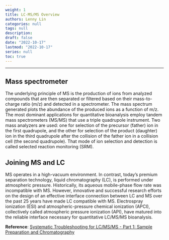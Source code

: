 ```yaml
---
weight: 1
title: LC-MS/MS Overview
authors: Lenny Lin
categories: null
tags: null
description: 
draft: false
date: "2022-10-17"
lastmod: "2022-10-17"
series: null
toc: true
---
```




<!--more-->
---

## Mass spectrometer
The underlying principle of MS is the production of ions from analyzed compounds that are then separated or filtered based on their mass-to-charge ratio (m/z) and detected in a spectrometer. The mass spectrum generated plots the abundance of the produced ions as a function of m/z. The most dominant applications for quantitative bioanalysis employ tandem mass spectrometers (MS/MS) that use a triple quadrupole instrument. Two mass analyzers are used: one for selection of the precursor (father) ion in the first quadrupole, and the other for selection of the product (daughter) ion in the third quadrupole after the collision of the father ion in a collision cell (the second quadrupole). That mode of ion selection and detection is called selected reaction monitoring (SRM).  

## Joining MS and LC
MS operates in a high-vacuum environment. In contrast, today’s premium separation technology, liquid chromatography (LC), is performed under atmospheric pressure. Historically, its aqueous mobile-phase flow rate was incompatible with MS. However, innovative and successful research efforts on the design of an effective interface connection between LC and MS over the past 25 years have made LC compatible with MS. Electrospray ionization (ESI) and atmospheric-pressure chemical ionization (APCI), collectively called atmospheric pressure ionization (API), have matured into the reliable interface necessary for quantitative LC/MS/MS bioanalysis.

**Reference**: <a href = "http://alfresco-static-files.s3.amazonaws.com/alfresco_images/pharma/2014/08/26/ede58aca-c91e-462c-a41b-42355e3be017/article-2140.pdf" target="_blank" rel="noopener noreferrer">Systematic Troubleshooting for LC/MS/MS - Part 1: Sample Preparation and Chromatography</a>
